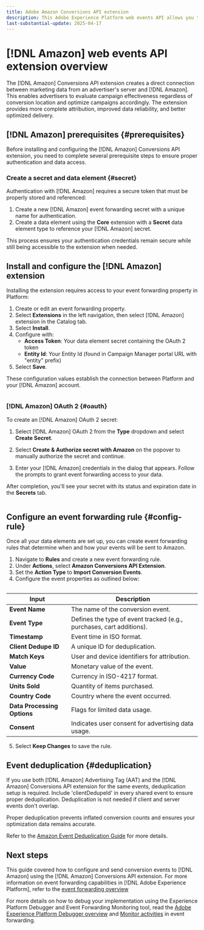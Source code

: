 ```yaml
---
title: Adobe Amazon Conversions API extension
description: This Adobe Experience Platform web events API allows you to share website interactions directly with Amazon.
last-substantial-update: 2025-04-17
---
```

# [!DNL Amazon] web events API extension overview

The [!DNL Amazon] Conversions API extension creates a direct connection between marketing data from an advertiser's server and [!DNL Amazon]. This enables advertisers to evaluate campaign effectiveness regardless of conversion location and optimize campaigns accordingly. The extension provides more complete attribution, improved data reliability, and better optimized delivery.

## [!DNL Amazon] prerequisites {#prerequisites}

Before installing and configuring the [!DNL Amazon] Conversions API extension, you need to complete several prerequisite steps to ensure proper authentication and data access.

### Create a secret and data element {#secret}

Authentication with [!DNL Amazon] requires a secure token that must be properly stored and referenced:

1. Create a new [!DNL Amazon] event forwarding secret with a unique name for authentication.
2. Create a data element using the **Core** extension with a **Secret** data element type to reference your [!DNL Amazon] secret.

This process ensures your authentication credentials remain secure while still being accessible to the extension when needed.

## Install and configure the [!DNL Amazon] extension

Installing the extension requires access to your event forwarding property in Platform:

1. Create or edit an event forwarding property.
2. Select **Extensions** in the left navigation, then select [!DNL Amazon] extension in the Catalog tab.
3. Select **Install**.
![]()
4. Configure with:
   - **Access Token**: Your data element secret containing the OAuth 2 token
   ![]()
   - **Entity Id**: Your Entity Id (found in Campaign Manager portal URL with "entity" prefix)
   ![]()
5. Select **Save**.

These configuration values establish the connection between Platform and your [!DNL Amazon] account.

![]()

### [!DNL Amazon] OAuth 2 {#oauth}

To create an [!DNL Amazon] OAuth 2 secret:

1. Select [!DNL Amazon] OAuth 2 from the **Type** dropdown and select **Create Secret**.
![]()

2. Select **Create & Authorize secret with Amazon** on the popover to manually authorize the secret and continue.
![]()

3. Enter your [!DNL Amazon] credentials in the dialog that appears. Follow the prompts to grant event forwarding access to your data. 

After completion, you'll see your secret with its status and expiration date in the **Secrets** tab.

![]()

## Configure an event forwarding rule {#config-rule}

Once all your data elements are set up, you can create event forwarding rules that determine when and how your events will be sent to Amazon.

1. Navigate to **Rules** and create a new event forwarding rule.
2. Under **Actions**, select **Amazon Conversions API Extension**.
3. Set the **Action Type** to **Import Conversion Events**.
![]()
4. Configure the event properties as outlined below:

![]()

| Input | Description |
| --- | --- |
| **Event Name** | The name of the conversion event. |
| **Event Type** | Defines the type of event tracked (e.g., purchases, cart additions). |
| **Timestamp** | Event time in ISO format. |
| **Client Dedupe ID** | A unique ID for deduplication. |
| **Match Keys** | User and device identifiers for attribution. |
| **Value** | Monetary value of the event. |
| **Currency Code** | Currency in ISO-4217 format. |
| **Units Sold** | Quantity of items purchased. |
| **Country Code** | Country where the event occurred. |
| **Data Processing Options** | Flags for limited data usage. |
| **Consent** | Indicates user consent for advertising data usage. |

5. Select **Keep Changes** to save the rule.
![]()
![]()

## Event deduplication {#deduplication}

If you use both [!DNL Amazon] Advertising Tag (AAT) and the [!DNL Amazon] Conversions API extension for the same events, deduplication setup is required. Include 'clientDedupeId' in every shared event to ensure proper deduplication.
Deduplication is not needed if client and server events don't overlap.

Proper deduplication prevents inflated conversion counts and ensures your optimization data remains accurate.

Refer to the [Amazon Event Deduplication Guide](https://advertising.amazon.com/) for more details.

## Next steps

This guide covered how to configure and send conversion events to [!DNL Amazon] using the [!DNL Amazon] Conversions API extension. For more information on event forwarding capabilities in [!DNL Adobe Experience Platform], refer to the [event forwarding overview](../../../ui/event-forwarding/overview.md)

For more details on how to debug your implementation using the Experience Platform Debugger and Event Forwarding Monitoring tool, read the [Adobe Experience Platform Debugger overview]() and [Monitor activities]() in event forwarding.